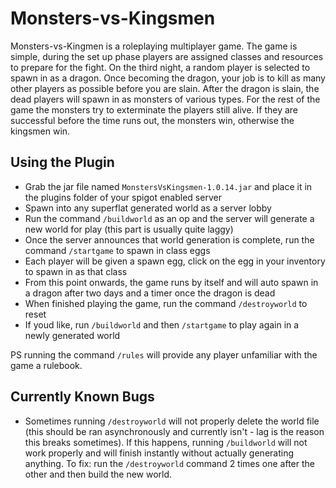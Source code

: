 # Monsters-vs-Kingsmen

Monsters-vs-Kingmen is a roleplaying multiplayer game. The game is simple, during the set up phase players are assigned classes and resources to prepare for the fight. On the third night, a random player is selected to spawn in as a dragon. Once becoming the dragon, your job is to kill as many other players as possible before you are slain. After the dragon is slain, the dead players will spawn in as monsters of various types. For the rest of the game the monsters try to exterminate the players still alive. If they are successful before the time runs out, the monsters win, otherwise the kingsmen win.

## Using the Plugin

 * Grab the jar file named `MonstersVsKingsmen-1.0.14.jar` and place it in the plugins folder of your spigot enabled server
 * Spawn into any superflat generated world as a server lobby
 * Run the command `/buildworld` as an op and the server will generate a new world for play (this part is usually quite laggy)
 * Once the server announces that world generation is complete, run the command `/startgame` to spawn in class eggs
 * Each player will be given a spawn egg, click on the egg in your inventory to spawn in as that class
 * From this point onwards, the game runs by itself and will auto spawn in a dragon after two days and a timer once the dragon is dead
 * When finished playing the game, run the command `/destroyworld` to reset
 * If youd like, run `/buildworld` and then `/startgame` to play again in a newly generated world

PS running the command `/rules` will provide any player unfamiliar with the game a rulebook.

## Currently Known Bugs

 * Sometimes running `/destroyworld` will not properly delete the world file (this should be ran asynchronously and currently isn't - lag is the reason this breaks sometimes). If this happens, running `/buildworld` will not work properly and will finish instantly without actually generating anything. To fix: run the `/destroyworld` command 2 times one after the other and then build the new world.
